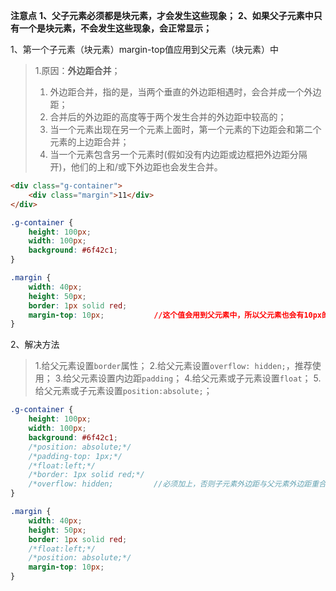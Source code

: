 **注意点**
**1、父子元素必须都是块元素，才会发生这些现象；**
**2、如果父子元素中只有一个是块元素，不会发生这些现象，会正常显示；**


1、第一个子元素（块元素）margin-top值应用到父元素（块元素）中
> 1.原因：**外边距合并**；
> 1. 外边距合并，指的是，当两个垂直的外边距相遇时，会合并成一个外边距；
> 2. 合并后的外边距的高度等于两个发生合并的外边距中较高的；
> 3. 当一个元素出现在另一个元素上面时，第一个元素的下边距会和第二个元素的上边距合并；
> 4. 当一个元素包含另一个元素时(假如没有内边距或边框把外边距分隔开)，他们的上和/或下外边距也会发生合并。
```html
<div class="g-container">
    <div class="margin">11</div>
</div>
```
```css
.g-container {
    height: 100px;
    width: 100px;
    background: #6f42c1;
}

.margin {
    width: 40px;
    height: 50px;
    border: 1px solid red;
    margin-top: 10px;           //这个值会用到父元素中，所以父元素也会有10px的上外边距
}
```

2、解决方法
> 1.给父元素设置`border`属性；
> 2.给父元素设置`overflow: hidden;`，推荐使用；
> 3.给父元素设置内边距`padding`；
> 4.给父元素或子元素设置`float`；
> 5.给父元素或子元素设置`position:absolute;`；
```css
.g-container {
    height: 100px;
    width: 100px;
    background: #6f42c1;
    /*position: absolute;*/
    /*padding-top: 1px;*/
    /*float:left;*/
    /*border: 1px solid red;*/
    /*overflow: hidden;         //必须加上，否则子元素外边距与父元素外边距重合，会导致子元素的margin-top应用到父元素身上*/
}

.margin {
    width: 40px;
    height: 50px;
    border: 1px solid red;
    /*float:left;*/
    /*position: absolute;*/
    margin-top: 10px;
}
```
